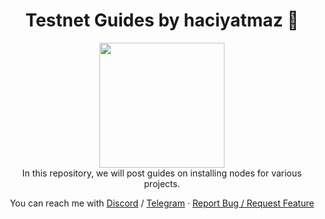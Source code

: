 <h1 align="center">Testnet Guides by haciyatmaz 👋</h1>
<p align="center">
	<img height="200" height="auto" src="https://avatars.githubusercontent.com/u/35812219"></br>
	In this repository, we will post guides on installing nodes for various projects. </br>
	</p>

<p align="center">
You can reach me with <a href="https://discord.com/users/401788522765484043">Discord</a> / <a href="https://t.me/haciyatmaz">Telegram</a>  ·  <a href="https://github.com/hcytmz/Testnet-Guides/issues">Report Bug / Request Feature</a>   
	</p>


<!--- 
<h2 align="left" id="list-testnets"> 🌐 List of testnets</h2>

<table width='100%'>
  <tr>
    <td align="center" width="96">
      <a href="#debabin-stack">
        <img src="https://user-images.githubusercontent.com/79756157/205507528-262d9736-8442-4641-be99-da873335c727.jpg" width="45" height="45" alt="JavaScript" />
      </a>
      <br>Axelar
    </td>
   </tr>
</table>
<br>
--->
